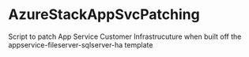 # AzureStackAppSvcPatching
Script to patch App Service Customer Infrastrucuture when built off the appservice-fileserver-sqlserver-ha template
